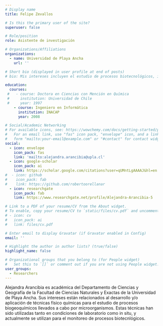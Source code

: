 ```yaml
---
# Display name
title: Felipe Zevallos

# Is this the primary user of the site?
superuser: false

# Role/position
role: Asistente de investigación 

# Organizations/Affiliations
organizations:
  - name: Universidad de Playa Ancha
    url: ''

# Short bio (displayed in user profile at end of posts)
# bio: Mis intereses incluyen el estudio de procesos biotecnológicos, incluyendo la biorremediación y el tratamiento de aguas grises. 

education:
  courses:
 #   - course: Doctora en Ciencias con Mención en Química
 #     institution: Universidad de Chile
 #     year: 1997
    - course: Ingeniero en Informática
      institution: INACAP
      year: 2008

# Social/Academic Networking
# For available icons, see: https://wowchemy.com/docs/getting-started/page-builder/#icons
#   For an email link, use "fas" icon pack, "envelope" icon, and a link in the
#   form "mailto:your-email@example.com" or "#contact" for contact widget.
social:
  - icon: envelope
    icon_pack: fas
    link: 'mailto:alejandra.arancibia@upla.cl'
  - icon: google-scholar
    icon_pack: ai
    link: https://scholar.google.com/citations?user=qUMntLgAAAAJ&hl=en
#  - icon: github
#    icon_pack: fab
#    link: https://github.com/robertoorellanar
  - icon: researchgate
    icon_pack: fab
    link: https://www.researchgate.net/profile/Alejandra-Arancibia-5

# Link to a PDF of your resume/CV from the About widget.
# To enable, copy your resume/CV to `static/files/cv.pdf` and uncomment the lines below.
# - icon: cv
#   icon_pack: ai
#   link: files/cv.pdf

# Enter email to display Gravatar (if Gravatar enabled in Config)
email: ''

# Highlight the author in author lists? (true/false)
highlight_name: false

# Organizational groups that you belong to (for People widget)
#   Set this to `[]` or comment out if you are not using People widget.
user_groups:
  - Researchers
---
```


Alejandra Arancibia es académica del Departamento de Ciencias y Geografía de la Facultad de Ciencias Naturales y Exactas de la Universidad de Playa Ancha. Sus intereses están relacionados al desarrollo y/o aplicación de técnicas físico químicas para el estudio de procesos biogeoquímicos llevados a cabo por microorganismos. Estas técnicas han sido utilizadas tanto en condiciones de laboratorio como in situ, y actualmente se utilizan para el monitoreo de procesos biotecnlógicos.   

